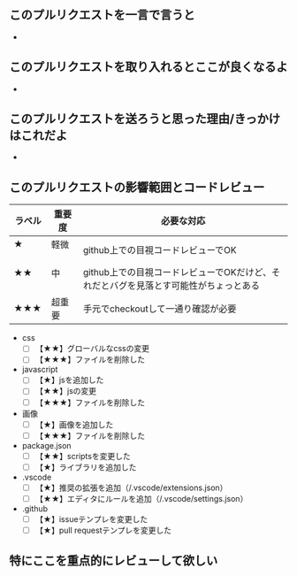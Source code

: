 ## このプルリクエストを一言で言うと

-
<!-- 例） issue #123 を解決するものです -->

## このプルリクエストを取り入れるとここが良くなるよ

-
<!-- このプルリクエストを取り入れる事でプロジェクトに与える良さみを書きましょう -->
<!-- 例）issue #123 のバグが消えるよ！ -->

## このプルリクエストを送ろうと思った理由/きっかけはこれだよ

-
<!-- あなたがこのプルリクエストを送ろうと思った理由を簡単に教えて下さい -->
<!-- 例）issue #123 のバグに対応したかったからだよ！ -->

## このプルリクエストの影響範囲とコードレビュー
<!-- このプルリクエストの中で編集したものにチェックをつけて下さい -->

| ラベル | 重要度 | 必要な対応 |
----|----|----
| ★ 　　| 軽微 　| github上での目視コードレビューでOK
| ★★ 　| 中 　　| github上での目視コードレビューでOKだけど、それだとバグを見落とす可能性がちょっとある
| ★★★ | 超重要 | 手元でcheckoutして一通り確認が必要

- css
  - [ ] 【★★】グローバルなcssの変更
  - [ ] 【★★★】ファイルを削除した

- javascript
  - [ ] 【★】jsを追加した
  - [ ] 【★★】jsの変更
  - [ ] 【★★★】ファイルを削除した

- 画像
  - [ ] 【★】画像を追加した
  - [ ] 【★★★】ファイルを削除した

- package.json
  - [ ] 【★★】scriptsを変更した
  - [ ] 【★】ライブラリを追加した

- .vscode
  - [ ] 【★】推奨の拡張を追加（/.vscode/extensions.json）
  - [ ] 【★★】エディタにルールを追加（/.vscode/settings.json）

- .github
  - [ ] 【★】issueテンプレを変更した
  - [ ] 【★】pull requestテンプレを変更した

## 特にここを重点的にレビューして欲しい

